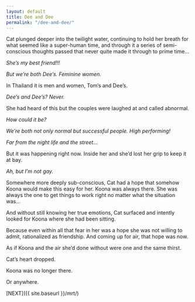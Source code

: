 ```yaml
---
layout: default
title: Dee and Dee
permalink: "/dee-and-dee/"
---
```

<!-- wp:paragraph -->

Cat plunged deeper into the twilight water, continuing to hold her breath for what seemed like a super-human time, and through it a series of semi-conscious thoughts passed that never quite made it through to prime time…&nbsp;

<!-- /wp:paragraph -->

<!-- wp:paragraph -->

_She’s my best friend!!!&nbsp;_

<!-- /wp:paragraph -->

<!-- wp:paragraph -->

_But we’re both Dee’s. Feminine women._

<!-- /wp:paragraph -->

<!-- wp:paragraph -->

In Thailand it is men and women, Tom’s and Dee’s.&nbsp;

<!-- /wp:paragraph -->

<!-- wp:paragraph -->

_Dee’s and Dee’s? Never.&nbsp;_

<!-- /wp:paragraph -->

<!-- wp:paragraph -->

She had heard of this but the couples were laughed at and called abnormal.&nbsp;

<!-- /wp:paragraph -->

<!-- wp:paragraph -->

_How could it be?&nbsp;_

<!-- /wp:paragraph -->

<!-- wp:paragraph -->

_We’re both not only normal but successful people. High performing!&nbsp;_

<!-- /wp:paragraph -->

<!-- wp:paragraph -->

_Far from the night life and the street…_

<!-- /wp:paragraph -->

<!-- wp:paragraph -->

But it was happening right now. Inside her and she’d lost her grip to keep it at bay.

<!-- /wp:paragraph -->

<!-- wp:paragraph -->

_Ah, but I’m not gay._

<!-- /wp:paragraph -->

<!-- wp:paragraph -->

Somewhere more deeply sub-conscious, Cat had a hope that somehow Koona would make this easy for her. Koona was always there. She was always the one to get things to work right no matter what the situation was…

<!-- /wp:paragraph -->

<!-- wp:paragraph -->

And without still knowing her true emotions, Cat surfaced and intently looked for Koona where she had been sitting.

<!-- /wp:paragraph -->

<!-- wp:paragraph -->

Because even within all that fear in her was a hope she was not willing to admit, rationalized as friendship. And coming up for air, that hope was now.&nbsp;

<!-- /wp:paragraph -->

<!-- wp:paragraph -->

As if Koona and the air she’d done without were one and the same thirst.

<!-- /wp:paragraph -->

<!-- wp:paragraph -->

Cat’s heart dropped.&nbsp;

<!-- /wp:paragraph -->

<!-- wp:paragraph -->

Koona was no longer there.&nbsp;

<!-- /wp:paragraph -->

<!-- wp:paragraph -->

Or anywhere.

<!-- /wp:paragraph -->

<!-- wp:paragraph -->

[NEXT]({{ site.baseurl }}/mrt/)

<!-- /wp:paragraph -->

